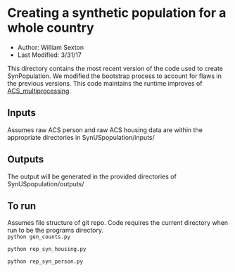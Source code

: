 # Creating a synthetic population for a whole country
- Author: William Sexton
- Last Modified: 3/31/17

This directory contains the most recent version of the code used to create SynPopulation. We modified the bootstrap process to account for flaws in the previous versions. This code maintains the runtime improves of [ACS_multiprocessing](/labordynamicsinstitute/SynUSpopulation/tree/ACS_multiprocess).

## Inputs
Assumes raw ACS person and raw ACS housing data are within the appropriate directories in SynUSpopulation/inputs/

## Outputs

The output will be generated in the provided directories of SynUSpopulation/outputs/

## To run
Assumes file structure of git repo. Code requires the current directory when run to be the programs directory.  
`python gen_counts.py`

`python rep_syn_housing.py`

`python rep_syn_person.py`
